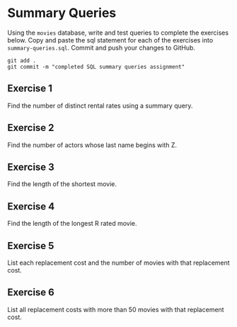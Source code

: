 # Summary Queries 

Using the `movies` database, write and test queries to complete the exercises below.  Copy and paste the sql statement for each of the exercises into `summary-queries.sql`. Commit and push your changes to GitHub.

```
git add .
git commit -m "completed SQL summary queries assignment"
```


## Exercise 1
Find the number of distinct rental rates using a summary query.

## Exercise 2
Find the number of actors whose last name begins with Z.

## Exercise 3
Find the length of the shortest movie.

## Exercise 4
Find the length of the longest R rated movie.

## Exercise 5
List each replacement cost and the number of movies with that replacement cost.

## Exercise 6
List all replacement costs with more than 50 movies with that replacement cost.


